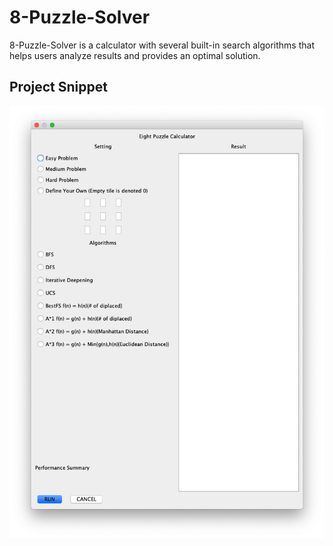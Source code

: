 # 8-Puzzle-Solver

8-Puzzle-Solver is a calculator with several built-in search algorithms that helps users analyze results and provides an optimal solution.

## Project Snippet

![Image of solver](https://github.com/aaronkung00/8-Puzzle-Solver/blob/master/img/solver.png)

